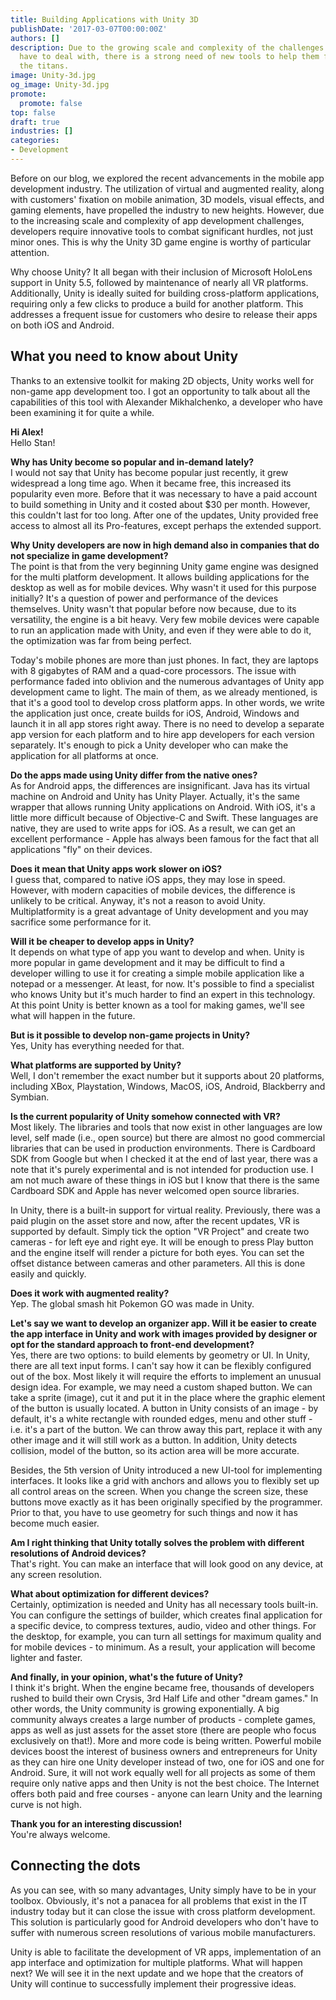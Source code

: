 ```yaml
---
title: Building Applications with Unity 3D
publishDate: '2017-03-07T00:00:00Z'
authors: []
description: Due to the growing scale and complexity of the challenges that app developers
  have to deal with, there is a strong need of new tools to help them fight against
  the titans.
image: Unity-3d.jpg
og_image: Unity-3d.jpg
promote:
  promote: false
top: false
draft: true
industries: []
categories:
- Development
---
```

Before on our blog, we explored the recent advancements in the mobile app development industry. The utilization of virtual and augmented reality, along with customers' fixation on mobile animation, 3D models, visual effects, and gaming elements, have propelled the industry to new heights. However, due to the increasing scale and complexity of app development challenges, developers require innovative tools to combat significant hurdles, not just minor ones. This is why the Unity 3D game engine is worthy of particular attention.

Why choose Unity? It all began with their inclusion of Microsoft HoloLens support in Unity 5.5, followed by maintenance of nearly all VR platforms. Additionally, Unity is ideally suited for building cross-platform applications, requiring only a few clicks to produce a build for another platform. This addresses a frequent issue for customers who desire to release their apps on both iOS and Android.

## What you need to know about Unity

Thanks to an extensive toolkit for making 2D objects, Unity works well for non-game app development too. I got an opportunity to talk about all the capabilities of this tool with Alexander Mikhalchenko, a developer who have been examining it for quite a while.

**Hi Alex!**<br>
Hello Stan!

**Why has Unity become so popular and in-demand lately?**<br>
I would not say that Unity has become popular just recently, it grew widespread a long time ago. When it became free, this increased its popularity even more. Before that it was necessary to have a paid account to build something in Unity and it costed about $30 per month. However, this couldn't last for too long. After one of the updates, Unity provided free access to almost all its Pro-features, except perhaps the extended support.

**Why Unity developers are now in high demand also in companies that do not specialize in game development?**<br>
The point is that from the very beginning Unity game engine was designed for the multi platform development. It allows building applications for the desktop as well as for mobile devices. Why wasn't it used for this purpose initially? It's a question of power and performance of the devices themselves. Unity wasn't that popular before now because, due to its versatility, the engine is a bit heavy. Very few mobile devices were capable to run an application made with Unity, and even if they were able to do it, the optimization was far from being perfect.

Today's mobile phones are more than just phones. In fact, they are laptops with 8 gigabytes of RAM and a quad-core processors. The issue with performance faded into oblivion and the numerous advantages of Unity app development came to light. The main of them, as we already mentioned, is that it's a good tool to develop cross platform apps. In other words, we write the application just once, create builds for iOS, Android, Windows and launch it in all app stores right away. There is no need to develop a separate app version for each platform and to hire app developers for each version separately. It's enough to pick a Unity developer who can make the application for all platforms at once.

**Do the apps made using Unity differ from the native ones?**<br>
As for Android apps, the differences are insignificant. Java has its virtual machine on Android and Unity has Unity Player. Actually, it's the same wrapper that allows running Unity applications on Android. With iOS, it's a little more difficult because of Objective-C and Swift. These languages are native, they are used to write apps for iOS. As a result, we can get an excellent performance - Apple has always been famous for the fact that all applications "fly" on their devices.

**Does it mean that Unity apps work slower on iOS?**<br>
I guess that, compared to native iOS apps, they may lose in speed. However, with modern capacities of mobile devices, the difference is unlikely to be critical. Anyway, it's not a reason to avoid Unity. Multiplatformity is a great advantage of Unity development and you may sacrifice some performance for it.

**Will it be cheaper to develop apps in Unity?**<br>
It depends on what type of app you want to develop and when. Unity is more popular in game development and it may be difficult to find a developer willing to use it for creating a simple mobile application like a notepad or a messenger. At least, for now. It's possible to find a specialist who knows Unity but it's much harder to find an expert in this technology. At this point Unity is better known as a tool for making games, we'll see what will happen in the future.

**But is it possible to develop non-game projects in Unity?**<br>
Yes, Unity has everything needed for that.

**What platforms are supported by Unity?**<br>
Well, I don't remember the exact number but it supports about 20 platforms, including XBox, Playstation, Windows, MacOS, iOS, Android, Blackberry and Symbian.

**Is the current popularity of Unity somehow connected with VR?**<br>
Most likely. The libraries and tools that now exist in other languages are low level, self made (i.e., open source) but there are almost no good commercial libraries that can be used in production environments. There is Cardboard SDK from Google but when I checked it at the end of last year, there was a note that it's purely experimental and is not intended for production use. I am not much aware of these things in iOS but I know that there is the same Cardboard SDK and Apple has never welcomed open source libraries.

In Unity, there is a built-in support for virtual reality. Previously, there was a paid plugin on the asset store and now, after the recent updates, VR is supported by default. Simply tick the option "VR Project" and create two cameras - for left eye and right eye. It will be enough to press Play button and the engine itself will render a picture for both eyes. You can set the offset distance between cameras and other parameters. All this is done easily and quickly.

**Does it work with augmented reality?**<br>
Yep. The global smash hit Pokemon GO was made in Unity.

**Let's say we want to develop an organizer app. Will it be easier to create the app interface in Unity and work with images provided by designer or opt for the standard approach to front-end development?**<br>
Yes, there are two options: to build elements by geometry or UI. In Unity, there are all text input forms. I can't say how it can be flexibly configured out of the box. Most likely it will require the efforts to implement an unusual design idea. For example, we may need a custom shaped button. We can take a sprite (image), cut it and put it in the place where the graphic element of the button is usually located. A button in Unity consists of an image - by default, it's a white rectangle with rounded edges, menu and other stuff - i.e. it's a part of the button. We can throw away this part, replace it with any other image and it will still work as a button. In addition, Unity detects collision, model of the button, so its ​​action area will be more accurate.

Besides, the 5th version of Unity introduced a new UI-tool for implementing interfaces. It looks like a grid with anchors and allows you to flexibly set up all control areas on the screen. When you change the screen size, these buttons move exactly as it has been originally specified by the programmer. Prior to that, you have to use geometry for such things and now it has become much easier.

**Am I right thinking that Unity totally solves the problem with different resolutions of Android devices?**<br>
That's right. You can make an interface that will look good on any device, at any screen resolution.

**What about optimization for different devices?**<br>
Certainly, optimization is needed and Unity has all necessary tools built-in. You can configure the settings of builder, which creates final application for a specific device, to compress textures, audio, video and other things. For the desktop, for example, you can turn all settings for maximum quality and for mobile devices - to minimum. As a result, your application will become lighter and faster.

**And finally, in your opinion, what's the future of Unity?**<br>
I think it's bright. When the engine became free, thousands of developers rushed to build their own Crysis, 3rd Half Life and other "dream games." In other words, the Unity community is growing exponentially. A big community always creates a large number of products - complete games, apps as well as just assets for the asset store (there are people who focus exclusively on that!). More and more code is being written. Powerful mobile devices boost the interest of business owners and entrepreneurs for Unity as they can hire one Unity developer instead of two, one for iOS and one for Android. Sure, it will not work equally well for all projects as some of them require only native apps and then Unity is not the best choice. The Internet offers both paid and free courses - anyone can learn Unity and the learning curve is not high.

**Thank you for an interesting discussion!**<br>
You're always welcome.

## Connecting the dots

As you can see, with so many advantages, Unity simply have to be in your toolbox. Obviously, it's not a panacea for all problems that exist in the IT industry today but it can close the issue with cross platform development. This solution is particularly good for Android developers who don't have to suffer with numerous screen resolutions of various mobile manufacturers.

Unity is able to facilitate the development of VR apps, implementation of an app interface and optimization for multiple platforms. What will happen next? We will see it in the next update and we hope that the creators of Unity will continue to successfully implement their progressive ideas.
